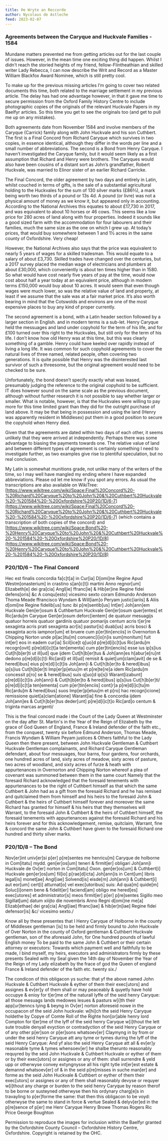 ```yaml
---
title: Þe Wryte an Reccorde
author: Nycolaus de Astleche
feed: 2023-02-07
---
```


### Agreements between the Caryque and Huckvale Families - 1584

Mundane matters prevented me from getting articles out for the last couple of issues. However, in the mean time one exciting thing did happen. Whilst I didn’t reach the storied heights of my friend, fellow-Flintheathian and skilled writer Lady Rebecca, I can now describe the Writ and Record as a Master William Blackfox Award Nominee, which is still pretty cool.

To make up for the previous missing articles I’m going to cover two related documents this time, both related to the marriage settlement in my previous article. The delay has had one advantage however, in that it gave me time to secure permission from the Oxford Family History Centre to include photographic copies of the originals of the relevant Huckvale Papers in my Baelfyr articles. So this time you get to see the originals too (and get to pull me up on any mistakes).

Both agreements date from November 1584 and involve members of the Caryque (Carrick) family along with John Huckvale and his son Cuthbert. The first is a Final Concord from Richard Caryque which survives in two copies, in essence identical, although they differ in the words per line and a small number of abbreviations. The second is a Bond from Henry Caryque. I haven’t investigated the Caryque family, but it would seem likely as a first assumption that Richard and Henry were brothers. The Caryques would also have been  cousins of a distant sort as John’s grandfather, Robert Huckvale, was married to Elinor sister of an earlier Richard Carricke.

The Final Concord, the older agreement by two days and entirely in Latin, whilst couched in terms of gifts, is the sale of a substantial agricultural holding to the Huckvales for the sum of 130 silver marks (£86⅔), a mark being worth two thirds of a pound or 13s 4d. A pound (or livre) was not a physical amount of money as we know it, but appeared only in accounting. According to the National Archives this equates to about £17,730 in 2017, and was equivalent to about 10 horses or 46 cows. This seems like a low price for 280 acres of land along with four properties. Indeed it sounds like a good sized farm with the accommodation for four labourers and their families, much the same size as the one on which I grew up. At today’s prices, that would buy somewhere between 1 and 1½ acres in the same county of Oxfordshire. Very cheap!

However, the National Archives also says that the price was equivalent to nearly 5 years of wages for a skilled tradesman. This would equate to a salary of about £3,730. Skilled trades have changed over the centuries, but a 2017 survey placed the median wage of electricians and plumbers at about £30,000, which conveniently is about ten times higher than in 1580. So what would have cost nearly five years of pay at the time, would now cost about half a year today at an equivalent price, although in modern terms £150,000 would buy about 10 acres. It would seem that even though wages were much lower, so was the relative value of land and property, at least if we assume that the sale was at a fair market price. It’s also worth bearing in mind that the Cotswolds and environs are one of the most expensive places to buy any kind of proper currently.

The second agreement is a bond, with a Latin header section followed by a larger section in English. and in modern terms is a sub-let. Henry Caryque held the messuages and land under copyhold for the term of his life, and for £100 turned over this right to the Huckvales, but still only for the term of his life. I don’t know how old Henry was at this time, but this was clearly something of a gamble. Henry could have keeled over rapidly instead of living a long life. It was common for such copyhold agreements to cover the natural lives of three named, related people, often covering two generations. It is quite possible that Henry was the disinterested last survivor of such a threesome, but the original agreement would need to be checked to be sure.

Unfortunately, the bond doesn’t specify exactly what was leased, presumably judging the reference to the original copyhold to be sufficient. IT does however sound on the same scale as the previous document, although without further research it is not possible to say whether larger or smaller. What is notable, however, is that the Huckvales were willing to pay more for this time limited grant than they did for the outright purchase of land above. It may be that being in possession and using the land (Henry was apparently resident in Middlesex) put them in a good position to secure the copyhold when Henry died.

Given that the agreements are dated within two days of each other, it seems unlikely that they were arrived at independently. Perhaps there was some advantage to biasing the payments towards one. The relative value of land and between different types of agreement is certainly something I need to investigate further, as two examples give rise to plentiful speculation, but no real conclusion.

My Latin is somewhat munitions grade, not unlike many of the writers of the time, so I may well have mangled my ending where I have expanded abbreviations. Please od let me know if you spot any errors. As usual the transcriptions are also available on WikiTree: [https://www.wikitree.com/wiki/Space:Final%20Concord%20-%20Richard%20Caryque%20to%20John%20&%20Cuthbert%20Huckvale%20-%201584%20-%20Oxfordshire%20P20/1D/6-7](https://www.wikitree.com/wiki/Space:Final%20Concord%20-%20Richard%20Caryque%20to%20John%20&%20Cuthbert%20Huckvale%20-%201584%20-%20Oxfordshire%20P20/1D/6-7) (which contains a transcription of both copies of the concord) and [https://www.wikitree.com/wiki/Space:Bond%20-%20Henry%20Caryque%20to%20John%20&%20Cuthbert%20Huckvale%20-%201584%20-%20Oxfordshire%20P20/1D/8](https://www.wikitree.com/wiki/Space:Bond%20-%20Henry%20Caryque%20to%20John%20&%20Cuthbert%20Huckvale%20-%201584%20-%20Oxfordshire%20P20/1D/8)


### P20/1D/6 – The Final Concord

Hec est finalis concordia fa[c]t[a] in Cur[ia] D[omi]ne Regine Apud Westm[onasterium] in crastino s[an]c[t]i martini Anno regnor[um] Elizabeth[e] dei gra[cia] Angl[ie] ffranc[ie] & Hib[er]ine
Regine fidei defens[oris] &c A conqu[esto] vicesimo sexto coram Edmundo Anderson Thoma Meade ffrancisco Wyndam & Will[iam]o Peryam justic[iariis] &
Aliis d[omi]ne Regine fidelib[us] tunc ibi p[re]sentib[us] Int[er] Joh[ann]em Huckvale Gen[er]osum & Cuthbertum Huckvale Gen[er]osum quer[entes] et Ric[ardu]m Caryque Gen[er]osum
deforc[ientem] de quatuor mesuagijs quatuor horreis quatuor gardinis quatuor pomarijs centum acris t[er]re sexaginta acris prati sexaginta acr[is]
pastur[is] duab[us] acris bosci & sexaginta acris iampnor[um] et bruere cum p[er]tin[enciis] in Overnorton & Chipping Norton unde pl[ac]itu[m] conuenc[i]o[n]is
sum[monitum] fuit int[er] eos in eadem cur[ia] Scil[ice]t q[uo]d p[re]d[i]c[t]us Ric[ardu]m recogn[ovit] p[re]d[i]c[t]a ten[ementa] cum p[er]tin[enciis] esse ius ip[s]ius Cut[h]b[er]ti ut ill[ud] que ijdem Cut[h]b[er]tus &
Joh[ann]es h[abur]e[ru]nt dedono p[re]d[i]c[t]i Ric[ard]i et ill[ud] remisit & quiet[um]clam[avit] de se & hered[ibus] eius p[re]d[i]c[t]is Joh[ann]i & Cut[h]b[er]to & hered[ibus] ip[s]ius Cut[h]b[er]ti Imp[er]p[etuu]m
et p[re]te[re]a idem Ric[ardu]m concessit p[ro] se & hered[ibus] suis q[uo]d ip[s]i Warant[izabunt] p[re]d[i]c[t]is Joh[ann]i & Cut[h]b[er]to & hered[ibus] ip[s]ius Cut[h]b[er]ti/ p[re]d[i]c[t]a ten[ementa] cum
p[er]tin[enciis] cont[r]a p[re]d[i]c[tu]m Ric[ardu]m & hered[ibus] suos Imp[er]p[etuu]m et p[ro] hac recogn[icione] remissione quiet[a]clam[atione] Warant[ia] fine & concordia ijdem Joh[ann]es &
Cut[h]b[er]tus deder[unt] p[re]d[i]c[t]o Ric[ard]o centum & triginta marcas argenti/ 

This is the final concord made i the Court of the Lady Queen at Westminster on the day after St. Martin's in the Year of the Reign of Elizabeth by the grace of God Queen of England, France & Ireland
defender of the faith etc., from the conquest, twenty six before Edmund Anderson, Thomas Meade, Francis Wyndam & William Peyam justices &
Others faithful to the Lady Queen then there present, between John Huckvale Gentleman & Cuthbert Huckvale Gentleman complainants, and Richard Caryque Gentleman
defendant, about four messuages, four barns, four gardens, four orchards, one hundred acres of land, sixty acres of meadow, sixty acres
of pasture, two acres of woodland, and sixty acres of furze & heath with appurtenances in Overnorton and Chipping Norton whereof a plea of covenant
was summoned between them in the same court Namely that the foresaid Richard acknowledged that the foresaid tenements with appurtenances to be the right of Cuthbert himself as that which the same Cuthbert &
John had as a gift from the foresaid Richard and he has remised and quitclaimed them from himself and his heirs to the foresaid John & Cuthbert & the heirs of Cuthbert himself forever
and moreover the same Richard has granted for himself & his heirs that they themselves will Warrant, to the foresaid John & Cuthbert & the heirs of Cuthbert himself, the foresaid tenements with
appurtenances against the foresaid Richard and his heirs forever and for this acknowledgement, remise, quitclaim, Warrant, fine & concord the same John &
Cuthbert have given to the foresaid Richard one hundred and thirty silver marks.


### P20/1D/8 – The Bond



Nov[er]int univ[er]si p[er] p[re]sentes me henricu[m] Caryque de holborne in Com[itatu] mydd. gen[er]os[um] teneri & firmit[er] obligari Joh[ann]i Huckvale de Ov[er]
norton in Com[itatu] Oxon. gen[er]os[um] & Cuthbert[i] Huckvale gen[er]os[um] fil[io] p[rae]d[icta] Joh[ann]is in Cent[um] libris legal[is] monet[ae] Angl[iae] Solvend[is] eisde[m] Joh[ann]i &
Cuthbert[i] aut eor[um] cert[i] atturnat[o] vel exec[utoribus] suis: Ad qua[m] quide[m] Soluc[i]onem bene & fidelit[er] faciend[am] obligo me hered[es] exec[utores] et 
administrator[s] meos firmit[er] p[er] p[re]sentes Sigillo meo Sigillat[um] datum xiiijto die novembris Anno Regni d[omi]ne me[a] Elizab[ethae] dei gra[cia]
Angl[iae] ffranc[iae] & hib[er]n[iae] Regine fidei defensor[is] &c/ vicesimo sexto./

Know all by these presentes that I Henry Caryque of Holborne in the county of Middlesex gentleman [is] to be held and firmly bound to John Huckvale of Over
Norton in the county of Oxford gentleman & Cuthbert Huckvale gentleman, son of the aforesaid John, for One hundred pounds of lawful English money To be paid to the same John &
Cuthbert or their certain attorney or executors: Towards which payment well and faithfully to be made, I bind myself, my heirs, executors and
administrators firmly by these presents Sealed with my Seal given the 14th day of November the Year of the Reign of my Lady elizabeth by the frace of god
the Queen of england France & Ireland defender of the faith etc. twenty six./ 

The condicon of this obligacon ys suche: that yf the above named John Huckvale & Cuthbert Huckvale & eyther of them their exec[utors] and
assignes & ev[er]y of them shall or may peaceably & quyetly have hold occupye & enioy for t[er]me of the naturall lyffe of the seid henry
Caryque: all those mesuags lands medowes lesues & pasturs w[i]th their app[ur]tenncs lying & beyng in Ov[er] norton aforeseid nowe in the
occupacon of the seid John huckvale: w[hi]ch the seid Henry Caryque holdethe by Copye of Comte Roll of the Righte hon[or]able henry lord Compton
for t[er]me of the lyff of the seid henry Caryque w[i]thout the lett sute trouble denyall evyction or contradyction of the seid Henry Caryque
or of any other p[er]son or p[er]sons whatsoev[er] Claymyng in by from or under the seid henry Caryque att any tyme or tymes during the lyff of
the seid Henry Caryque: And yf also the seid Henry Caryque att all & ev[er]y reasonable tyme & tymes whensoev[er] he shalbe therunto reasonably
requyred by the seid John Huckvale & Cuthbert Huckvale or eyther of them or by their exec[utors] or assignes or any of them: shall surrendre
& yeld upp or otherwyse convey extyngnysse all his right tytle int[er]est estate & demannd whatsoev[er] of & in the seid p[re]misses in suche
man[er] and forme as the seid John Huckvale & Cuthbert or eyther of them their exec[utors] or assignes or any of them shall reasonably devyse
or requyer w[i]thout any charge or burden to the seid henry Caryque by reason therof to be borne or susteyned otherwyse then his
ordynary charg[e]s in travayling to p[er]forme the same: that then this obligacon to be voyd: otherwyse the same to stand in force & vertue
Sealed & delyv[er]ed in the p[re]sence of p[er] me Henr Caryque Henry Browe Thomas Rogers Ric Price George Boughton


Permission to reproduce the images for inclusion within the Baelfyr granted by the Oxfordshire County Council – Oxfordshire History Centre, Oxfordshire. Copyright is retained by the OHC.
